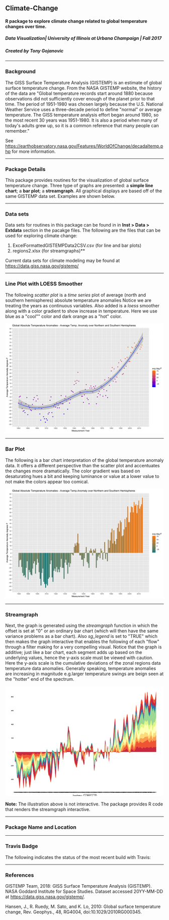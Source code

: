 ## Climate-Change
#### R package to explore climate change related to global temperature changes over time.
##### Data Visualization| University of Illinois at Urbana Champaign | Fall 2017
##### Created by Tony Gojanovic

***

### Background

The GISS Surface Temperature Analysis (GISTEMP) is an estimate of global surface temperature change. From the NASA GISTEMP website, the history of the data are "Global temperature records start around 1880 because observations did not sufficiently cover enough of the planet prior to that time. The period of 1951-1980 was chosen largely because the U.S. National Weather Service uses a three-decade period to define "normal" or average temperature. The GISS temperature analysis effort began around 1980, so the most recent 30 years was 1951-1980. It is also a period when many of today's adults grew up, so it is a common reference that many people can remember." 

See https://earthobservatory.nasa.gov/Features/WorldOfChange/decadaltemp.php for more information.

***

### Package Details

This package provides routines for the visualization of global surface temperature change.  Three type of graphs are presented: a **simple line chart**; a **bar plot**; a **streamgraph**.  All graphical displays are based off of the same GISTEMP data set.  Examples are shown below.

***

### Data sets

Data sets for routines in this package can be found in in **Inst > Data > Extdata** section in the pacakge files.  The following are the files that can be used for exploring climate change:

1. ExcelFormattedGISTEMPData2CSV.csv (for line and bar plots)   
2. regions2.xlsx (for streamgraphs)**

Current data sets for climate modeling may be found at https://data.giss.nasa.gov/gistemp/  

***

### Line Plot with LOESS Smoother

The following *scatter plot* is a *time series* plot of average (north and southern hemispheres) absolute temperature anomalies  Notice we are treating the years as continuous variables.  Also added is a *loess* smoother along with a color gradient to show increase in temperature.  Here we use blue as a "cool"" color and dark orange as a "hot" color.

![ ](Lineplot.png)

***

### Bar Plot

The following is a bar chart interpretation of the global temperature anomaly data.  It offers a different perspective than the scatter plot and accentuates the changes more dramatically.  The color gradient was based on desaturating hues a bit and keeping luminance or value at a lower value to not make the colors appear too comical.

![ ](Barplot.png)

***

### Streamgraph

Next, the graph is generated using the *streamgraph* function in which the offset is set at "0" or an ordinary bar chart (which will then have the same variance problems as a bar chart).  Also *sg_legend* is set to "TRUE" which then makes the graph interactive that enables the following of each "flow" through a filter making for a very compelling visual.  Notice that the graph is additive; just like a bar chart, each segment adds up based on the underlying values, hence the y-axis scale must be viewed with caution.  Here the y-axis scale is the cumulative deviations of the zonal regions data temperature data anomalies.  Generally speaking, temperature anomalies are increasing in magnitude e.g.larger temperature swings are beign seen at the "hotter" end of the spectrum.

![ ](Stream.png)

**Note:** The illustration above is not interactive. The package provides R code that renders the streamgraph interactive.  

***


### Package Name and Location

***

### Travis Badge

The following indicates the status of the most recent build with Travis:


***

### References

GISTEMP Team, 2018: GISS Surface Temperature Analysis (GISTEMP). NASA Goddard Institute for Space Studies. Dataset accessed 20YY-MM-DD at https://data.giss.nasa.gov/gistemp/.

Hansen, J., R. Ruedy, M. Sato, and K. Lo, 2010: Global surface temperature change, Rev. Geophys., 48, RG4004, doi:10.1029/2010RG000345.


